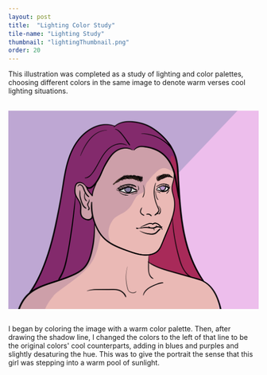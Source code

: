 ```yaml
---
layout: post
title:  "Lighting Color Study"
tile-name: "Lighting Study"
thumbnail: "lightingThumbnail.png"
order: 20
---
```


This illustration was completed as a study of lighting and color palettes, choosing different colors in the same image to denote warm verses cool lighting situations.

<br>

<div class="row">

  <div class="small-12 medium-8 large-8 small-centered columns">
    <img src="/img/colorHair.png" alt="Hero Image">
  </div>

</div>

<br>

I began by coloring the image with a warm color palette. Then, after drawing the shadow line, I changed the colors to the left of that line to be the original colors' cool counterparts, adding in blues and purples and slightly desaturing the hue. This was to give the portrait the sense that this girl was stepping into a warm pool of sunlight.

<br>
<br>
<br>
<br>
<br>


